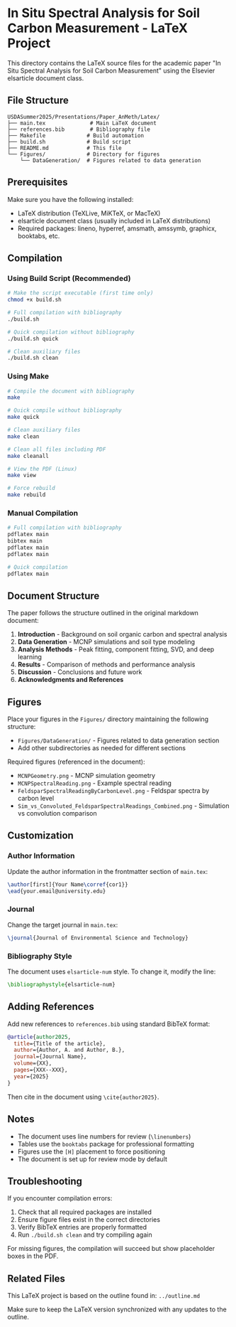 # In Situ Spectral Analysis for Soil Carbon Measurement - LaTeX Project

This directory contains the LaTeX source files for the academic paper "In Situ Spectral Analysis for Soil Carbon Measurement" using the Elsevier elsarticle document class.

## File Structure

```
USDASummer2025/Presentations/Paper_AnMeth/Latex/
├── main.tex              # Main LaTeX document
├── references.bib        # Bibliography file
├── Makefile             # Build automation
├── build.sh             # Build script
├── README.md            # This file
└── Figures/             # Directory for figures
    └── DataGeneration/  # Figures related to data generation
```

## Prerequisites

Make sure you have the following installed:

- LaTeX distribution (TeXLive, MiKTeX, or MacTeX)
- elsarticle document class (usually included in LaTeX distributions)
- Required packages: lineno, hyperref, amsmath, amssymb, graphicx, booktabs, etc.

## Compilation

### Using Build Script (Recommended)

```bash
# Make the script executable (first time only)
chmod +x build.sh

# Full compilation with bibliography
./build.sh

# Quick compilation without bibliography
./build.sh quick

# Clean auxiliary files
./build.sh clean
```

### Using Make

```bash
# Compile the document with bibliography
make

# Quick compile without bibliography
make quick

# Clean auxiliary files
make clean

# Clean all files including PDF
make cleanall

# View the PDF (Linux)
make view

# Force rebuild
make rebuild
```

### Manual Compilation

```bash
# Full compilation with bibliography
pdflatex main
bibtex main
pdflatex main
pdflatex main

# Quick compilation
pdflatex main
```

## Document Structure

The paper follows the structure outlined in the original markdown document:

1. **Introduction** - Background on soil organic carbon and spectral analysis
2. **Data Generation** - MCNP simulations and soil type modeling
3. **Analysis Methods** - Peak fitting, component fitting, SVD, and deep learning
4. **Results** - Comparison of methods and performance analysis
5. **Discussion** - Conclusions and future work
6. **Acknowledgments and References**

## Figures

Place your figures in the `Figures/` directory maintaining the following structure:

- `Figures/DataGeneration/` - Figures related to data generation section
- Add other subdirectories as needed for different sections

Required figures (referenced in the document):

- `MCNPGeometry.png` - MCNP simulation geometry
- `MCNPSpectralReading.png` - Example spectral reading
- `FeldsparSpectralReadingByCarbonLevel.png` - Feldspar spectra by carbon level
- `Sim_vs_Convoluted_FeldsparSpectralReadings_Combined.png` - Simulation vs convolution comparison

## Customization

### Author Information

Update the author information in the frontmatter section of `main.tex`:

```latex
\author[first]{Your Name\corref{cor1}}
\ead{your.email@university.edu}
```

### Journal

Change the target journal in `main.tex`:

```latex
\journal{Journal of Environmental Science and Technology}
```

### Bibliography Style

The document uses `elsarticle-num` style. To change it, modify the line:

```latex
\bibliographystyle{elsarticle-num}
```

## Adding References

Add new references to `references.bib` using standard BibTeX format:

```bibtex
@article{author2025,
  title={Title of the article},
  author={Author, A. and Author, B.},
  journal={Journal Name},
  volume={XX},
  pages={XXX--XXX},
  year={2025}
}
```

Then cite in the document using `\cite{author2025}`.

## Notes

- The document uses line numbers for review (`\linenumbers`)
- Tables use the `booktabs` package for professional formatting
- Figures use the `[H]` placement to force positioning
- The document is set up for review mode by default

## Troubleshooting

If you encounter compilation errors:

1. Check that all required packages are installed
2. Ensure figure files exist in the correct directories
3. Verify BibTeX entries are properly formatted
4. Run `./build.sh clean` and try compiling again

For missing figures, the compilation will succeed but show placeholder boxes in the PDF.

## Related Files

This LaTeX project is based on the outline found in:
`../outline.md`

Make sure to keep the LaTeX version synchronized with any updates to the outline.
